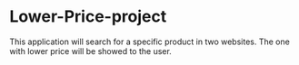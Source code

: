 # Lower-Price-project
This application will search for a specific product in two websites. The one with lower price will be showed to the user.

